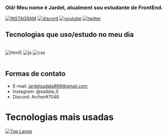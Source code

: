### Olá! Meu nome é Jardel, atualment sou estudante de FrontEnd.

[![INSTAGRAM](https://img.shields.io/badge/Instagram-E4405F?style=for-the-badge&logo=instagram&logoColor=white)](https://www.instagram.com/sadala_0/)
[![discord](https://img.shields.io/badge/Discord-7289DA?style=for-the-badge&logo=discord&logoColor=whit)](https://discord.com/users/@archer#7048)
[![youtube](https://img.shields.io/badge/YouTube-FF0000?style=for-the-badge&logo=youtube&logoColor=white)](https://www.youtube.com/channel/UCByLN-ofW1b_RNew9Tns6Sw)
[![twitter](https://img.shields.io/badge/Twitter-1DA1F2?style=for-the-badge&logo=twitter&logoColor=white
)](https://twitter.com/Archerplz)


## Tecnologias que uso/estudo no meu dia

<div style="display: inline_block"><br/>
    <img align="center" alt="html5" src="https://img.shields.io/badge/HTML5-E34F26?style=for-the-badge&logo=html5&logoColor=white"  />
    <img align="center" alt="js" src="https://img.shields.io/badge/JavaScript-323330?style=for-the-badge&logo=javascript&logoColor=F7DF1E"  />
    <img align="center" alt="css" src="https://img.shields.io/badge/CSS3-1572B6?style=for-the-badge&logo=css3&logoColor=white"  />
</div><br>

## Formas de contato

- E-mail: jardelsadala899@gmail.com
- Instagram: @sadala_0
- Discord: Archer#7048<br/>

# Tecnologias mais usadas
[![Top Langs](https://github-readme-stats.vercel.app/api/top-langs/?username=archerplz&layout=compact)](https://github.com/anuraghazra/github-readme-stats)
